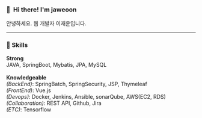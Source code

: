 ### 👋&nbsp; Hi there! I'm jaweoon
안녕하세요. 웹 개발자 이재운입니다.


<hr>

### 💪 Skills
**Strong** <br>
JAVA, SpringBoot, Mybatis, JPA, MySQL <br><br>
**Knowledgeable** <br>
*(BackEnd)*: SpringBatch, SpringSecurity, JSP, Thymeleaf <br>
*(FrontEnd)*: Vue.js <br>
*(Devops)*: Docker, Jenkins, Ansible, sonarQube, AWS(EC2, RDS) <br>
*(Collaboration)*: REST API, Github, Jira <br>
*(ETC)*: Tensorflow  <br>

<!--
<hr>
### Education
  1. 정보보호 학사 (2020-2022)<br>
  자료구조, 알고리즘, 운영체제, 네트워크 등 Computer Science 기초 지식 습득
  <br>
  
  2. 그린컴퓨터아카데미 (2022/01-2022/07)<br>
  자바(JAVA) & jsp & 스프링 프레임워크 디지털실무자 양성과정


### Toy Project
  1. House: 핸드사인을 이용한 노트북 제어 프로그램
  2. Tripong: 여행 웹 커뮤니티
  3. Matchimban: 맛집 추천/예약 웹
-->

